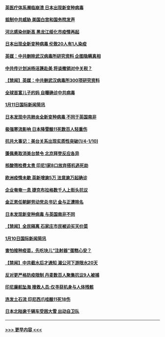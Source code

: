 #### [英医疗体系濒临崩溃 日本出现新变种病毒](../pages/prog202/a103029994.md?t=01120802) 
#### [抵制中共威胁 美国白宫和国务院发声](../pages/prog202/a103029886.md?t=01120802) 
#### [河北感染创新高 黑龙江绥化市疫情再起](../pages/prog202/a103029859.md?t=01120802) 
#### [日本出现全新变种病毒 伦敦20人有1人染疫](../pages/prog202/a103029851.md?t=01120802) 
#### [英媒：中共删除武汉病毒所研究资料 企图隐瞒真相](../pages/prog202/a103029792.md?t=01120802) 
#### [中共传计划派杨洁篪赴美 将谈撤销对中关税？](../pages/prog202/a103029801.md?t=01120802) 
#### [【禁闻】英媒：中共删武汉病毒所300项研究资料](../pages/prog202/a103029784.md?t=01120802) 
#### [全球首富儿子的妈 自曝确诊中共病毒](../pages/prog202/a103029692.md?t=01120802) 
#### [1月11日国际新闻简讯](../pages/prog202/a103029615.md?t=01120802) 
#### [日本发现中共肺炎全新变种病毒 不同于英国南非](../pages/prog202/a103029621.md?t=01120802) 
#### [极强寒流影响 日本降雪酿11死数百人轻重伤](../pages/prog202/a103029586.md?t=01120802) 
#### [抗共大事记：美台关系出现实质性突破(1/4-1/10)](../pages/prog202/a103029544.md?t=01120802) 
#### [蓬佩奥取消美台禁令 北京拜登反应各异](../pages/prog202/a103029459.md?t=01120802) 
#### [核酸筛检费太贵 印尼1家8口放弃搭机逃死劫](../pages/prog202/a103029425.md?t=01120802) 
#### [欧洲疫情未歇 英新增逾5万 法意逾万起确诊](../pages/prog202/a103029399.md?t=01120802) 
#### [企业奄奄一息 捷克布拉格数千人上街头抗议](../pages/prog202/a103029378.md?t=01120802) 
#### [金正恩任朝鲜劳动党总书记 金与正遭除名](../pages/prog202/a103029375.md?t=01120802) 
#### [日本发现新变种病毒 与英国南非不同](../pages/prog202/a103029213.md?t=01120802) 
#### [【禁闻】全民隔离 石家庄市民被迫买天价菜](../pages/prog202/a103029233.md?t=01120802) 
#### [1月10日国际新闻简讯](../pages/prog202/a103029219.md?t=01120802) 
#### [害怕接种疫苗，先吃块儿“注射器”蛋糕心安？](../pages/prog202/a103029192.md?t=01120802) 
#### [【禁闻】中共截水后才通知 湄公河下游限水20天](../pages/prog202/a103029165.md?t=01120802) 
#### [反对更严格防疫限制 丹麦数百人聚集抗议9人被捕](../pages/prog202/a103029138.md?t=01120802) 
#### [印尼廉航坠海 搜救人员:仅寻获机身与人体残骸](../pages/prog202/a103029010.md?t=01120802) 
#### [连发土石流 印尼西爪哇酿11死18伤](../pages/prog202/a103029117.md?t=01120802) 
#### [日本北陆逾千辆车受困大雪 出动自卫队](../pages/prog202/a103029093.md?t=01120802) 

----
#### [ >>> 更早内容 <<< ](../indexes/prog202-earlier.md)
